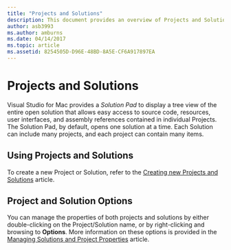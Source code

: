 ```yaml
---
title: "Projects and Solutions"
description: This document provides an overview of Projects and Solutions in Visual Studio for Mac.
author: asb3993
ms.author: amburns
ms.date: 04/14/2017
ms.topic: article
ms.assetid: 8254505D-D96E-48BD-8A5E-CF6A917897EA
---
```

# Projects and Solutions

Visual Studio for Mac provides a _Solution Pad_ to display a tree view of the entire open solution that allows easy access to source code, resources, user interfaces, and assembly references contained in individual Projects. The Solution Pad, by default, opens one solution at a time. Each Solution can include many projects, and each project can contain many items.

## Using Projects and Solutions

To create a new Project or Solution, refer to the [Creating new Projects and Solutions](~/create-new-projects.md) article.

## Project and Solution Options

You can manage the properties of both projects and solutions by either double-clicking on the Project/Solution name, or by right-clicking and browsing to **Options**. More information on these options is provided in the [Managing Solutions and Project Properties](~/managing-solutions-and-project-properties.md) article.




